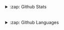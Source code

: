 <details>
  <summary>:zap: Github Stats</summary>

  <img style="margin-right: 100%" align="left" alt="GEOFAIRY's Github Stats" src="https://github-readme-stats.vercel.app/api?username=GEOFAIRY&count_private=true&show_icons=true&theme=colbalt" />
</details>

<br />
<br />

<details>
  <summary>:zap: Github Languages</summary>

  <img align="left" alt="GEOFAIRY's Github Languages" src="https://github-readme-stats.vercel.app/api/top-langs/?username=anuraghazra&card_width=495" />
</details>
